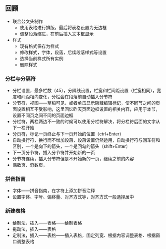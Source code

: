 ## 回顾

 - 联合公文头制作
   + 使用表格进行排版，最后将表格设置为无边框
   + 调整段落缩进，在前后插入文本框显示
 - 样式
   + 现有格式保存为样式
   + 修改样式，字体，段落，后续段落样式等设置
   + 选择当前样式所有实例
   + 删除样式

### 分栏与分隔符

 - 分栏设置，最多栏数（45），分隔线设置，栏宽和栏间距设置（栏宽相同），宽度和间距相向变化，分栏会在段落前自动插入分节符
 - 分节符，视图——草稿可见，或者单击显示隐藏编辑标记，使不同节之间的页面设置相互不受影响，这里回忆昨天页面边框设置的相关内容，应用于本节，设置不同页之间不同的页面边框
 - 分栏符，两栏两边不一致的时候可以使用分栏符解决，将分栏符后面的文字从下一栏开始
 - 分页符，标记一页终止与下一页开始的位置（ctrl+Enter）
 - 自动换行符，换行而不增加段落，段落设置仍然适用，自动换行符与回车符和区别，一个是向下的箭头，一个是回勾的箭头（shift+Enter）
 - 下一页分节符，插入分节符并开始新的一页
 - 分节符连续，插入分节符但是不开始新的一页，继续之前的内容
 - 偶数页、奇数页，

### 拼音指南

 - 字体——拼音指南，在字符上添加拼音注释
 - 设置字体、字号、偏移量、对齐方式等，对齐方式一般选择居中

### 新建表格

 - 绘制法，插入——表格——绘制表格
 - 拖动法，插入——表格
 - 定制法，插入——表格——插入表格，固定列宽、根据内容调整表格、根据窗口调整表格